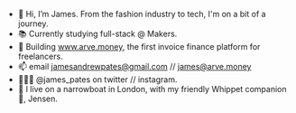 - 👋 Hi, I’m James. From the fashion industry to tech, I'm on a bit of a journey.
- 📚 Currently studying full-stack @ Makers.
- 🌱 Building www.arve.money, the first invoice finance platform for freelancers. 
- 📫 email jamesandrewpates@gmail.com // james@arve.money
- 🧑🏼‍💻 @james_pates on twitter // instagram.
- 🚤 I live on a narrowboat in London, with my friendly Whippet companion 🐶, Jensen. 
<!---
jpates1/jpates1 is a ✨ special ✨ repository because its `README.md` (this file) appears on your GitHub profile.
You can click the Preview link to take a look at your changes.
--->
